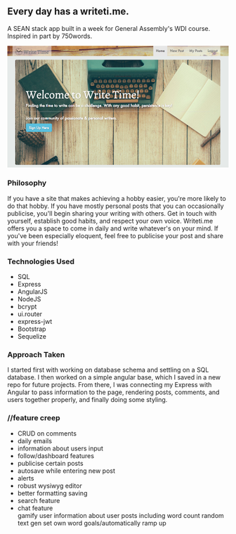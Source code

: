 <h2>Every day has a writeti.me.</h2>

<p>A SEAN stack app built in a week for General Assembly's WDI course. Inspired in part by 750words.</p>

<img src="./public/assets/Writetime.png" />


<h3> Philosophy</h3>
<p>If you have a site that makes achieving a hobby easier, you're more likely to do that hobby. If you have mostly personal posts that you can occasionally publicise, you'll begin sharing your writing with others. Get in touch with yourself, establish good habits, and respect your own voice. Writeti.me offers you a space to come in daily and write whatever's on your mind. If you've been especially eloquent, feel free to publicise your post and share with your friends!</p>


<h3>Technologies Used</h3>
<ul>
  <li>SQL</li>
  <li>Express</li>
  <li>AngularJS</li>
  <li>NodeJS</li>
  <li>bcrypt</li>
  <li>ui.router</li>
  <li>express-jwt</li>
  <li>Bootstrap</li>
  <li>Sequelize</li>
</ul>

<h3>Approach Taken</h3>
<p>I started first with working on database schema and settling on a SQL database. I then worked on a simple angular base, which I saved in a new repo for future projects. From there, I was connecting my Express with Angular to pass information to the page, rendering posts, comments, and users together properly, and finally doing some styling.</p>

<h3>//feature creep</h3>
<ul>
  <li>CRUD on comments</li>
  <li>daily emails</li>
  <li>information about users input</li>
  <li>follow/dashboard features</li>
  <li>publicise certain posts</li>
  <li>autosave while entering new post</li>
  <li>alerts</li>
  <li>robust wysiwyg editor</li>
  <li>better formatting saving</li>
  <li>search feature</li>
  <li>chat feature</li>
  gamify
  user information about user posts including word count
  random text gen
  set own word goals/automatically ramp up
</ul>




<!-- <h3>User stories</h3>
<a href="https://docs.google.com/document/d/1R75XakpsP-3rWpBHUopmfNlKVE-hmTlFUXpxSdqOcak/edit">Find them here</a>

<h3>Style Guide</h3>

<a href="https://docs.google.com/document/d/1ySsDOj21JEaUQSSyqnELXVHi4IzyjV_XUrlE3qjZmiY/edit">Find them here</a>
 -->